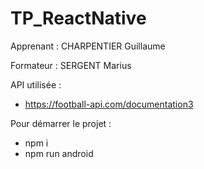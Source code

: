 # TP_ReactNative

Apprenant : CHARPENTIER Guillaume

Formateur : SERGENT Marius

API utilisée : 
- https://football-api.com/documentation3


Pour démarrer le projet : 

- npm i
- npm run android
